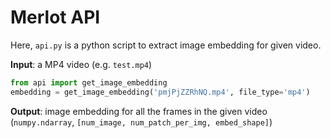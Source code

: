 # Merlot API

Here, `api.py` is a python script to extract image embedding for given video.

**Input**: a MP4 video (e.g. ``test.mp4``)

```python
from api import get_image_embedding
embedding = get_image_embedding('pmjPjZZRhNQ.mp4', file_type='mp4')
```
**Output**: image embedding for all the frames in the given video (``numpy.ndarray``, ``[num_image, num_patch_per_img, embed_shape]``)